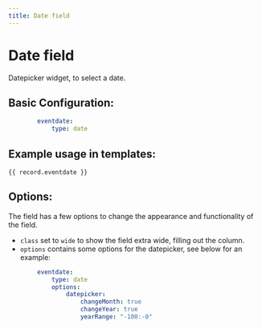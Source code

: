 ```yaml
---
title: Date field
---
```

Date field
==========

Datepicker widget, to select a date.

## Basic Configuration:

```yaml
        eventdate:
            type: date
```

## Example usage in templates:

```twig
{{ record.eventdate }}
```

## Options:

The field has a few options to change the appearance and functionality of the
field.

* `class` set to `wide` to show the field extra wide, filling out the column.
* `options` contains some options for the datepicker, see below for an example:

```yaml
        eventdate:
            type: date
            options:
                datepicker:
                    changeMonth: true
                    changeYear: true
                    yearRange: "-100:-0"
```
